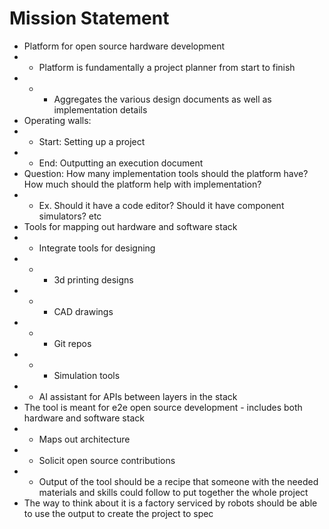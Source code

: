# Mission Statement
- Platform for open source hardware development
- - Platform is fundamentally a project planner from start to finish
- - - Aggregates the various design documents as well as implementation details
- Operating walls:
- - Start: Setting up a project
- - End: Outputting an execution document
- Question: How many implementation tools should the platform have? How much should the platform help with implementation?
- - Ex. Should it have a code editor? Should it have component simulators? etc
- Tools for mapping out hardware and software stack
- - Integrate tools for designing
- - - 3d printing designs
- - - CAD drawings
- - - Git repos
- - - Simulation tools
- - AI assistant for APIs between layers in the stack
- The tool is meant for e2e open source development - includes both hardware and software stack
- - Maps out architecture
- - Solicit open source contributions
- - Output of the tool should be a recipe that someone with the needed materials and skills could follow to put together the whole project
- The way to think about it is a factory serviced by robots should be able to use the output to create the project to spec